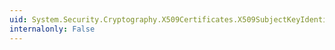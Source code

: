```yaml
---
uid: System.Security.Cryptography.X509Certificates.X509SubjectKeyIdentifierHashAlgorithm
internalonly: False
---
```

